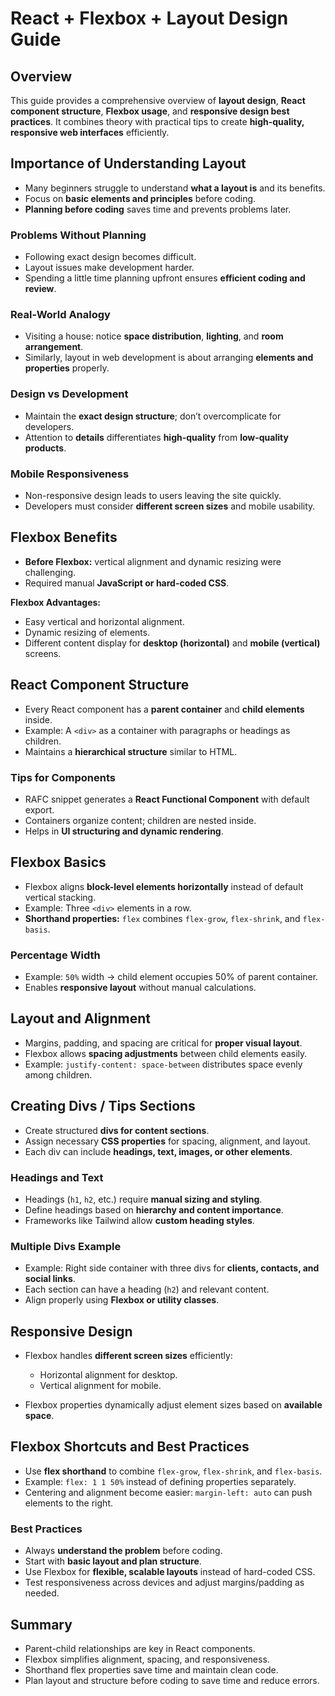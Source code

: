 # React + Flexbox + Layout Design Guide

## Overview

This guide provides a comprehensive overview of **layout design**, **React component structure**, **Flexbox usage**, and **responsive design best practices**. It combines theory with practical tips to create **high-quality, responsive web interfaces** efficiently.

## Importance of Understanding Layout

- Many beginners struggle to understand **what a layout is** and its benefits.
- Focus on **basic elements and principles** before coding.
- **Planning before coding** saves time and prevents problems later.

### Problems Without Planning

- Following exact design becomes difficult.
- Layout issues make development harder.
- Spending a little time planning upfront ensures **efficient coding and review**.

### Real-World Analogy

- Visiting a house: notice **space distribution**, **lighting**, and **room arrangement**.
- Similarly, layout in web development is about arranging **elements and properties** properly.

### Design vs Development

- Maintain the **exact design structure**; don’t overcomplicate for developers.
- Attention to **details** differentiates **high-quality** from **low-quality products**.

### Mobile Responsiveness

- Non-responsive design leads to users leaving the site quickly.
- Developers must consider **different screen sizes** and mobile usability.

## Flexbox Benefits

- **Before Flexbox:** vertical alignment and dynamic resizing were challenging.
- Required manual **JavaScript or hard-coded CSS**.

**Flexbox Advantages:**

- Easy vertical and horizontal alignment.
- Dynamic resizing of elements.
- Different content display for **desktop (horizontal)** and **mobile (vertical)** screens.

## React Component Structure

- Every React component has a **parent container** and **child elements** inside.
- Example: A `<div>` as a container with paragraphs or headings as children.
- Maintains a **hierarchical structure** similar to HTML.

### Tips for Components

- RAFC snippet generates a **React Functional Component** with default export.
- Containers organize content; children are nested inside.
- Helps in **UI structuring and dynamic rendering**.

## Flexbox Basics

- Flexbox aligns **block-level elements horizontally** instead of default vertical stacking.
- Example: Three `<div>` elements in a row.
- **Shorthand properties:** `flex` combines `flex-grow`, `flex-shrink`, and `flex-basis`.

### Percentage Width

- Example: `50%` width → child element occupies 50% of parent container.
- Enables **responsive layout** without manual calculations.

## Layout and Alignment

- Margins, padding, and spacing are critical for **proper visual layout**.
- Flexbox allows **spacing adjustments** between child elements easily.
- Example: `justify-content: space-between` distributes space evenly among children.

## Creating Divs / Tips Sections

- Create structured **divs for content sections**.
- Assign necessary **CSS properties** for spacing, alignment, and layout.
- Each div can include **headings, text, images, or other elements**.

### Headings and Text

- Headings (`h1`, `h2`, etc.) require **manual sizing and styling**.
- Define headings based on **hierarchy and content importance**.
- Frameworks like Tailwind allow **custom heading styles**.

### Multiple Divs Example

- Example: Right side container with three divs for **clients, contacts, and social links**.
- Each section can have a heading (`h2`) and relevant content.
- Align properly using **Flexbox or utility classes**.

## Responsive Design

- Flexbox handles **different screen sizes** efficiently:

  - Horizontal alignment for desktop.
  - Vertical alignment for mobile.

- Flexbox properties dynamically adjust element sizes based on **available space**.

## Flexbox Shortcuts and Best Practices

- Use **flex shorthand** to combine `flex-grow`, `flex-shrink`, and `flex-basis`.
- Example: `flex: 1 1 50%` instead of defining properties separately.
- Centering and alignment become easier: `margin-left: auto` can push elements to the right.

### Best Practices

- Always **understand the problem** before coding.
- Start with **basic layout and plan structure**.
- Use Flexbox for **flexible, scalable layouts** instead of hard-coded CSS.
- Test responsiveness across devices and adjust margins/padding as needed.

## Summary

- Parent-child relationships are key in React components.
- Flexbox simplifies alignment, spacing, and responsiveness.
- Shorthand flex properties save time and maintain clean code.
- Plan layout and structure before coding to save time and reduce errors.
